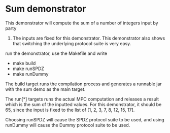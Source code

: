 
Sum demonstrator
================

This demonstrator will compute the sum of a number of integers input by party
1. The inputs are fixed for this demonstrator. This demonstrator also shows that
switching the underlying protocol suite is very easy.

run the demonstrator, use the Makefile and write

* make build
* make runSPDZ
* make runDummy

The build target runs the compilation process and generates a runnable jar with
the sum demo as the main target.

The run[*] targets runs the actual MPC computation and releases a result which
is the sum of the inputted values. For this demonstrator, it should be 65, since
the input is fixed to the list of [1, 2, 3, 7, 8, 12, 15, 17].

Choosing runSPDZ will cause the SPDZ protocol suite to be used, and using runDummy
will cause the Dummy protocol suite to be used. 
